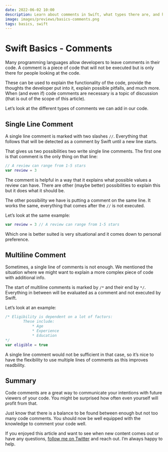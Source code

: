 ```yaml
---
date: 2022-06-02 10:00
description: Learn about comments in Swift, what types there are, and how to use them
image: images/previews/basics-comments.png
tags: basics, swift
---
```



# Swift Basics - Comments

Many programming languages allow developers to leave comments in their code. A comment is a piece of code that will not be executed but is only there for people looking at the code.

These can be used to explain the functionality of the code, provide the thoughts the developer put into it, explain possible pitfalls, and much more. When (and even if) code comments are necessary is a topic of discussion (that is out of the scope of this article).

Let’s look at the different types of comments we can add in our code.

## Single Line Comment

A single line comment is marked with two slashes `//`. Everything that follows that will be detected as a comment by Swift until a new line starts.

That gives us two possibilities two write single line comments. The first one is that comment is the only thing on that line:

```swift
// A review can range from 1-5 stars
var review = 3
```

The comment is helpful in a way that it explains what possible values a review can have. There are other (maybe better) possibilities to explain this but it does what it should be.

The other possibility we have is putting a comment on the same line. It works the same, everything that comes after the `//` is not executed. 

Let’s look at the same example:

```swift
var review = 3 // A review can range from 1-5 stars
```

Which one is better suited is very situational and it comes down to personal preference.

## Multiline Comment

Sometimes, a single line of comments is not enough. We mentioned the situation where we might want to explain a more complex piece of code with additional info.

The start of multiline comments is marked by `/*` and their end by `*/`. Everything in between will be evaluated as a comment and not executed by Swift.

Let’s look at an example:

```swift
/* Eligibility is dependent on a lot of factors:
		These include:
			* Age
			* Experience
			* Education
*/
var eligible = true
```

A single line comment would not be sufficient in that case, so it’s nice to have the flexibility to use multiple lines of comments as this improves readbility.

## Summary

Code comments are a great way to communicate your intentions with future viewers of your code. You might be surprised how often even yourself will profit from that. 

Just know that there is a balance to be found between enough but not too many code comments. You should now be well equipped with the knowledge to comment your code well.

If you enjoyed this article and want to see when new content comes out or have any questions, [follow me on Twitter](https://twitter.com/stefanjblos) and reach out. I’m always happy to help.
